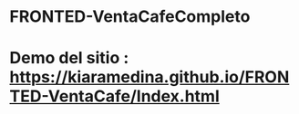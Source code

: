 # FRONTED-VentaCafeCompleto
# Demo del sitio : https://kiaramedina.github.io/FRONTED-VentaCafe/Index.html
